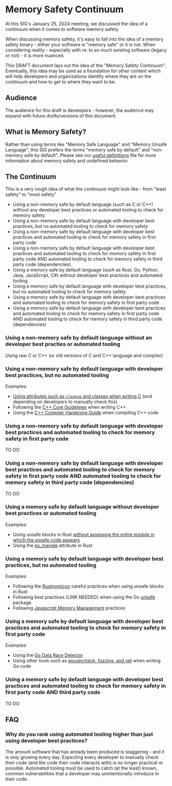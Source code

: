 # Memory Safety Continuum

At this SIG's January 25, 2024 meeting, we discussed the idea of a continuum when it comes to software memory safety.

When discussing memory safety, it's easy to fall into the idea of a memory safety binary - either your software is "memory safe" or it is not. When considering reality - especially with re: to so much existing software (legacy or not) - it is more nuanced.

This DRAFT document lays out the idea of the "Memory Safety Continuum". Eventually, this idea may be used as a foundation for other content which will help developers and organizations identify where they are on the continuum and how to get to where they want to be.

## Audience

The audience for this draft is developers - however, the audience may expand with future drafts/versions of this document.

## What is Memory Safety?

Rather than using terms like "Memory Safe Language" and "Memory Unsafe Language", this SIG prefers the terms "memory safe by default" and "non-memory safe by default". Please see our [useful definitions](definitions.md) file for more information about memory safety and undefined behavior.

## The Continuum

This is a very rough idea of what the continuum might look like - from "least safety" to "most safety"

* Using a non-memory safe by default language (such as C or C++) without any developer best practices or automated tooling to check for memory safety
* Using a non-memory safe by default language with developer best practices, but no automated tooling to check for memory safety
* Using a non-memory safe by default language with developer best practices and automated tooling to check for memory safety in first party code
* Using a non-memory safe by default language with developer best practices and automated tooling to check for memory safety in first party code AND automated tooling to check for memory safety in third party code (dependencies)
* Using a memory safe by default language (such as Rust, Go, Python, Java, JavaScript, C#) without developer best practices and automated tooling
* Using a memory safe by default language with developer best practices, but no automated tooling to check for memory safety
* Using a memory safe by default language with developer best practices and automated tooling to check for memory safety in first party code
* Using a memory safe by default language with developer best practices and automated tooling to check for memory safety in first party code AND automated tooling to check for memory safety in third party code (dependencies)

### Using a non-memory safe by default language without an developer best practies or automated tooling

Using raw C or C++ (or old versions of C and C++ language and compiler)

### Using a non-memory safe by default language with developer best practices, but no automated tooling

Examples:

* [Using attributes such as `cleanup` and classes when writing C](https://lwn.net/Articles/934679/) (and depending on developers to manually check this)
* Following the [C++ Core Guidelines](https://github.com/isocpp/CppCoreGuidelines) when writing C++
* Using the [C++ Compiler Hardening Guide](https://github.com/ossf/wg-best-practices-os-developers/tree/main/docs/Compiler-Hardening-Guides) when compiling C++ code

### Using a non-memory safe by default language with developer best practices and automated tooling to check for memory safety in first party code

TO DO

### Using a non-memory safe by default language with developer best practices and automated tooling to check for memory safety in first party code AND automated tooling to check for memory safety in third party code (dependencies)

TO DO

### Using a memory safe by default language without developer best practices or automated tooling

Examples:

* Using unsafe blocks in Rust [without assessing the entire module in which the unsafe code appears](https://github.com/ossf/Memory-Safety/issues/15#issuecomment-1847939439)
* Using the [no_mangle](https://github.com/rust-lang/rust/issues/28179) attribute in Rust

### Using a memory safe by default language with developer best practices, but no automated tooling

Examples:

* Following the [Rustnomicon](https://doc.rust-lang.org/nomicon/intro.html) careful practices when using unsafe blocks in Rust
* Following best practices (LINK NEEDED) when using the Go [unsafe](https://pkg.go.dev/unsafe#pkg-overview) package
* Following [Javascript Memory Management](https://developer.mozilla.org/en-US/docs/Web/JavaScript/Memory_management) practices

### Using a memory safe by default language with developer best practices and automated tooling to check for memory safety in first party code

Examples:

* Using the [Go Data Race Detector](https://go.dev/doc/articles/race_detector)
* Using other tools such as [govulncheck, fuzzing, and vet](https://go.dev/doc/security/best-practices) when writing Go code

### Using a memory safe by default language with developer best practices and automated tooling to check for memory safety in first party code AND third party code

TO DO

## FAQ

### Why do you rank using automated tooling higher than just using developer best practices?

The amount software that has already been produced is staggering - and it is only growing every day. Expecting every developer to manually check their code (and the code their code interacts with) is no longer practical or possible. Automated tooling must be used to catch (at the least) known, common vulnerabilities that a developer may unintentionally introduce in their code.
